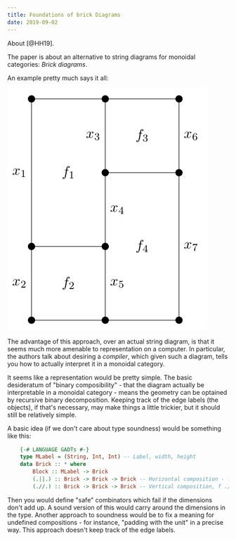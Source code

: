 ```yaml
---
title: Foundations of brick Diagrams
date: 2019-09-02
---
```

About [@HH19].

The paper is about an alternative to string diagrams for monoidal categories: *Brick diagrams*.

An example pretty much says it all:

![A brick diagram](/images/HH19-brick-diag.png)

The advantage of this approach, over an actual string diagram, is that it seems much more amenable to representation on a computer.
In particular, the authors talk about desiring a *compiler*, which given such a diagram, tells you how to actually interpret it in a monoidal category.

It seems like a representation would be pretty simple.
The basic desideratum of "binary composibility" - that the diagram actually be interpretable in a monoidal category - means the geometry can be optained by recursive binary decomposition. Keeping track of the edge labels (the objects), if that's necessary, may make things a little trickier, but it should still be relatively simple.

A basic idea (if we don't care about type soundness) would be something like this:
```haskell
    {-# LANGUAGE GADTs #-}
    type MLabel = (String, Int, Int) -- Label, width, height
    data Brick :: * where
        Block :: MLabel -> Brick
        (.||.) :: Brick -> Brick -> Brick -- Horizontal composition - f .||. g means what it looks like.
        (.//.) :: Brick -> Brick -> Brick -- Vertical composition, f .//. g means stick f on top of g.
```
Then you would define "safe" combinators which fail if the dimensions don't add up. A sound version of this would carry around the dimensions in the type.
Another approach to soundness would be to fix a meaning for undefined compositions - for instance, "padding with the unit" in a precise way.
This approach doesn't keep track of the edge labels.
